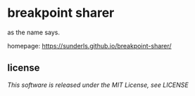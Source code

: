 # breakpoint sharer

as the name says. 

homepage: https://sunderls.github.io/breakpoint-sharer/

## license

*This software is released under the MIT License, see LICENSE*

